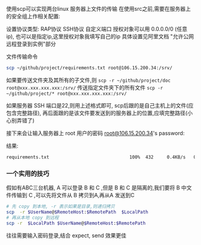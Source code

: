 使用scp可以实现两台linux 服务器上文件的传输
在使用src之前,需要在服务器上的安全组上作相关配置:

设置协议类型: RAP协议 SSH协议 自定义端口 
授权对象可以用 0.0.0.0/0 (任意ip), 也可以是指定ip,这里授权对象我填写自己的ip
具体设置见阿里文档 "允许公网远程登录到实例"部分

文件传输命令
```bash
scp ~/github/project/requirements.txt root@106.15.200.34:/srv/
```

如果要传送文件夹及其所有的子文件,则
`scp -r ~/github/project/doc root@xxx.xxx.xxx.xxx:/srv/`
传送指定文件夹下的所有文件
`scp -r ~/github/project/* root@xxx.xxx.xxx.xxx:/srv/`

如果服务器 SSH 端口是22,则用上述格式即可, scp后跟的是自己主机上的文件(应包含完整路径),
再后面跟的是该文件要发送到的服务器上的位置,应填完整路径(小心别弄错了)

接下来会让输入服务器上 root 用户的密码
root@106.15.200.34's password: 

结果:
```bash
requirements.txt                              100%  432     0.4KB/s   00:00
```

### 一个实用的技巧
假如有ABC三台机器, A 可以登录 B 和 C ,但是 B 和 C 是隔离的,我们要将 B 中文件传输到 C ,可以先将文件从 B 拷贝到A,再从A 发送到C
```bash
# 先 copy 到本地, -r 表示如果是目录,则递归拷贝
scp  -r $UserName@$RemoteHost:$RemotePath  $LocalPath
# 再从本地 copy 到远程
scp -r  $LocalPath $UserName@$RemoteHost:$RemotePath
```
往往需要输入密码登录,结合 expect, send 效果更佳
